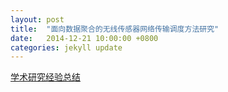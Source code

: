 ```yaml
---
layout: post
title:  "面向数据聚合的无线传感器网络传输调度方法研究"
date:   2014-12-21 10:00:00 +0800
categories: jekyll update
---
```


[学术研究经验总结](http://slxiao.github.io/presentations/research_experiences.pdf)

